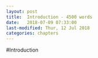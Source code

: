 ```yaml
---
layout: post
title:  Introduction - 4500 words
date:   2018-07-09 07:33:00
last-modified: Thur, 12 Jul 2018
categories: chapters
---
```


#Introduction

